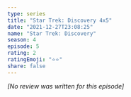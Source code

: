 ```yaml
---
type: series
title: "Star Trek: Discovery 4x5"
date: "2021-12-27T23:08:25"
name: "Star Trek: Discovery"
season: 4
episode: 5
rating: 2
ratingEmoji: "⭐️⭐️"
share: false
---
```


*[No review was written for this episode]*
